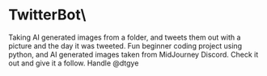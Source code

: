 # TwitterBot\
Taking AI generated images from a folder, and tweets them out with a picture and the day it was tweeted. 
Fun beginner coding project using python, and AI generated images taken from MidJourney Discord. Check it out and give it a follow. Handle @dtgye
